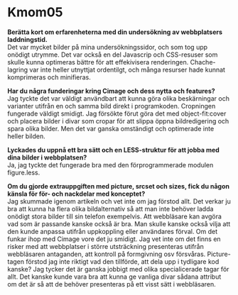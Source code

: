 Kmom05
===============================


**Berätta kort om erfarenheterna med din undersökning av webbplatsers laddningstid.**  
Det var mycket bilder på mina undersökningssidor, och som tog upp onödigt utrymme. Det var också en del Javascrip och CSS-resuser som skulle kunna optimeras bättre för att effekivisera renderingen. Chache-lagring var inte heller utnyttjat ordentilgt, och många resurser hade kunnat komprimeras och minifieras.

**Har du några funderingar kring Cimage och dess nytta och features?**  
Jag tyckte det var väldigt användbart att kunna göra olika beskärningar och varianter utifrån en och samma bild direkt i programkoden. Cropningen fungerade väldigt smidigt. Jag försökte förut göra det med object-fit:cover och placera bilder i divar som cropar för att slippa öppna bildredigering och spara olika bilder. Men det var ganska omständigt och optimerade inte heller bilden.

**Lyckades du uppnå ett bra sätt och en LESS-struktur för att jobba med dina bilder i webbplatsen?**  
Ja, jag tyckte det fungerade bra med den förprogrammerade modulen figure.less.

**Om du gjorde extrauppgiften med picture, srcset och sizes, fick du någon känsla för för- och nackdelar med konceptet?**  
Jag skummade igenom artikeln och vet inte om jag förstod allt. Det verkar ju bra att kunna ha flera olika bildalternativ så att man inte behöver ladda onödigt stora bilder till sin telefon exempelvis. Att webbläsare kan avgöra vad som är passande kanske också är bra. Man skulle kanske också vilja att den kunde anpassa utifrån uppkoppling eller användares förval. Om det funkar ihop med Cimage vore det ju smidigt. Jag vet inte om det finns en risker med att webbplatser i större utsträckning presenteras utifrån webbläsaren antaganden, att kontroll på formgivning osv försvåras. Picture-tagen förstod jag inte riktigt vad den tillförde, att dela upp i tydligare kod kanske? Jag tycker det är ganska jobbigt med olika specialicerade tagar för allt. Det kanske kunde vara bra att kunna ge vanliga divar sådana attribut om det är så att de behöver presenteras på ett visst sätt i webbläsaren.
